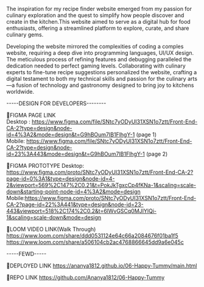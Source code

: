 The inspiration for my recipe finder website emerged from my passion for culinary exploration and the quest to simplify how people discover and create in the kitchen.This website aimed to serve as a digital hub for food enthusiasts, offering a streamlined platform to explore, curate, and share culinary gems.

Developing the website mirrored the complexities of coding a comples website, requiring a deep dive into programming languages, UI/UX design. The meticulous process of refining features and debugging paralleled the dedication needed to perfect gaming levels. Collaborating with culinary experts to fine-tune recipe suggestions personalized the website, crafting a digital testament to both my technical skills and passion for the culinary arts—a fusion of technology and gastronomy designed to bring joy to kitchens worldwide.

-----DESIGN FOR DEVELOPERS--------

🔘FIGMA PAGE LINK                  
Desktop : https://www.figma.com/file/SNtc7yODyUI31XSN1o7ztt/Front-End-CA-2?type=design&node-id=4%3A2&mode=design&t=G9hBOum7IB1FlhgY-1 (page 1)               
Mobile: https://www.figma.com/file/SNtc7yODyUI31XSN1o7ztt/Front-End-CA-2?type=design&node-id=23%3A443&mode=design&t=G9hBOum7IB1FlhgY-1 (page 2)          

🔘FIGMA PROTOTYPE
Desktop: https://www.figma.com/proto/SNtc7yODyUI31XSN1o7ztt/Front-End-CA-2?page-id=0%3A1&type=design&node-id=4-2&viewport=569%2C147%2C0.21&t=PokJkTgxcCp4fKNa-1&scaling=scale-down&starting-point-node-id=4%3A2&mode=design                    
Mobile:https://www.figma.com/proto/SNtc7yODyUI31XSN1o7ztt/Front-End-CA-2?page-id=22%3A441&type=design&node-id=23-443&viewport=518%2C174%2C0.2&t=6lWvGSCq0MJIYlQi-1&scaling=scale-down&mode=design               

🔘LOOM VIDEO LINK(Walk Through)                    
https://www.loom.com/share/ddd0531124e64c66a2084676f01ba1f5                 
https://www.loom.com/share/a506104cb2ac4768866645dd9a6e045c                   

-----FEWD-----

🔘DEPLOYED LINK
https://ananya1812.github.io/06-Happy-Tummy/main.html

🔘REPO LINK
https://github.com/Ananya1812/06-Happy-Tummy
